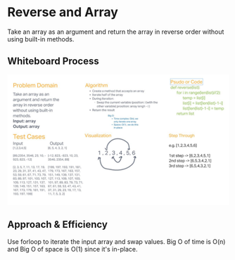 # Reverse and Array

Take an array as an argument and return the array in reverse order without using built-in methods.

## Whiteboard Process

![Array Reverse](reverseArray.JPG)

## Approach & Efficiency

Use forloop to iterate the input array and swap values. Big O of time is O(n) and Big O of space is O(1) since it's in-place.



